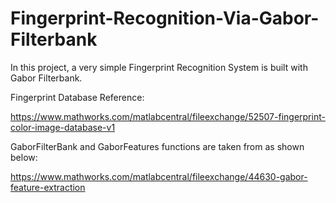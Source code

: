 # Fingerprint-Recognition-Via-Gabor-Filterbank
In this project, a very simple Fingerprint Recognition System is built with Gabor Filterbank.

Fingerprint Database Reference:

https://www.mathworks.com/matlabcentral/fileexchange/52507-fingerprint-color-image-database-v1

GaborFilterBank and GaborFeatures functions are taken from as shown below:

https://www.mathworks.com/matlabcentral/fileexchange/44630-gabor-feature-extraction
